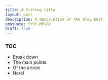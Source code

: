 ```yaml
---
title: A fitting title
layout: post
description: A description of the blog post
postDate: YYYY-MM-DD
draft: true
---
```


### TOC
- Break down
- The main points
- Of the article
- Here!